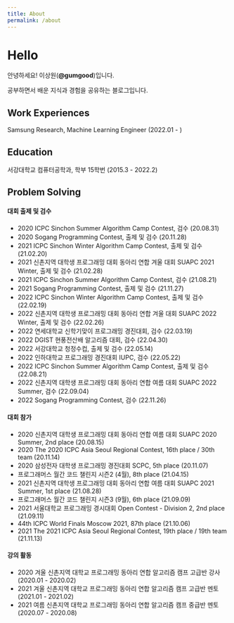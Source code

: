 ```yaml
---
title: About
permalink: /about
--- 
```


# Hello

안녕하세요! 이상원(**@gumgood**)입니다.

공부하면서 배운 지식과 경험을 공유하는 블로그입니다.

## Work Experiences

Samsung Research, Machine Learning Engineer (2022.01 - )

## Education

서강대학교 컴퓨터공학과, 학부 15학번 (2015.3 - 2022.2)

## Problem Solving

#### 대회 출제 및 검수
- 2020 ICPC Sinchon Summer Algorithm Camp Contest, 검수 (20.08.31)
- 2020 Sogang Programming Contest, 출제 및 검수 (20.11.28)
- 2021 ICPC Sinchon Winter Algorithm Camp Contest, 출제 및 검수 (21.02.20)
- 2021 신촌지역 대학생 프로그래밍 대회 동아리 연합 겨울 대회 SUAPC 2021 Winter, 출제 및 검수 (21.02.28)
- 2021 ICPC Sinchon Summer Algorithm Camp Contest, 검수 (21.08.21)
- 2021 Sogang Programming Contest, 출제 및 검수 (21.11.27)
- 2022 ICPC Sinchon Winter Algorithm Camp Contest, 출제 및 검수 (22.02.19)
- 2022 신촌지역 대학생 프로그래밍 대회 동아리 연합 겨울 대회 SUAPC 2022 Winter, 출제 및 검수 (22.02.26)
- 2022 연세대학교 신학기맞이 프로그래밍 경진대회, 검수 (22.03.19)
- 2022 DGIST 현풍전산배 알고리즘 대회, 검수 (22.04.30)
- 2022 서강대학교 청정수컵, 출제 및 검수 (22.05.14)
- 2022 인하대학교 프로그래밍 경진대회 IUPC, 검수 (22.05.22)
- 2022 ICPC Sinchon Summer Algorithm Camp Contest, 출제 및 검수 (22.08.21)
- 2022 신촌지역 대학생 프로그래밍 대회 동아리 연합 여름 대회 SUAPC 2022 Summer, 검수 (22.09.04)
- 2022 Sogang Programming Contest, 검수 (22.11.26)

#### 대회 참가
- 2020 신촌지역 대학생 프로그래밍 대회 동아리 연합 여름 대회 SUAPC 2020 Summer, 2nd place (20.08.15)
- 2020 The 2020 ICPC Asia Seoul Regional Contest, 16th place / 30th team (20.11.14)
- 2020 삼성전자 대학생 프로그래밍 경진대회 SCPC, 5th place (20.11.07)
- 프로그래머스 월간 코드 챌린지 시즌2 (4월), 8th place (21.04.15)
- 2021 신촌지역 대학생 프로그래밍 대회 동아리 연합 여름 대회 SUAPC 2021 Summer, 1st place (21.08.28)
- 프로그래머스 월간 코드 챌린지 시즌3 (9월), 6th place (21.09.09)
- 2021 서울대학교 프로그래밍 경시대회 Open Contest - Division 2, 2nd place (21.09.11)
- 44th ICPC World Finals Moscow 2021, 87th place (21.10.06)
- 2021 The 2021 ICPC Asia Seoul Regional Contest, 19th place / 19th team (21.11.13)

#### 강의 활동
- 2020 겨울 신촌지역 대학교 프로그래밍 동아리 연합 알고리즘 캠프 고급반 강사 (2020.01 - 2020.02)
- 2021 겨울 신촌지역 대학교 프로그래밍 동아리 연합 알고리즘 캠프 고급반 멘토 (2021.01 - 2021.02)
- 2021 여름 신촌지역 대학교 프로그래밍 동아리 연합 알고리즘 캠프 중급반 멘토 (2020.07 - 2020.08)